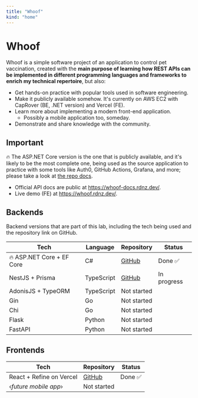 ```yaml
---
title: "Whoof"
kind: "home"
---
```


# Whoof

Whoof is a simple software project of an application to control pet vaccination, created with the **main purpose of learning how REST APIs can be implemented in different programming languages and frameworks to enrich my technical repertoire**, but also:

* Get hands-on practice with popular tools used in software engineering.
* Make it publicly available somehow. It's currently on AWS EC2 with CapRover (BE, .NET version) and Vercel (FE).
* Learn more about implementing a modern front-end application.
  * Possibly a mobile application too, someday.
* Demonstrate and share knowledge with the community.

## Important

🔥 The ASP.NET Core version is the one that is publicly available, and it's likely to be the most complete one, being used as the source application to practice with some tools like Auth0, GitHub Actions, Grafana, and more; please take a look at [the repo docs](https://github.com/graduenz/whoof-aspnetcore/).

- Official API docs are public at https://whoof-docs.rdnz.dev/.
- Live demo (FE) at https://whoof.rdnz.dev/.

## Backends

Backend versions that are part of this lab, including the tech being used and the repository link on GitHub.

| Tech                      | Language   | Repository                                             | Status      |
|---------------------------|------------|--------------------------------------------------------|-------------|
| 🔥 ASP.NET Core + EF Core | C#         | [GitHub](https://github.com/graduenz/whoof-aspnetcore) | Done ✅    |
| NestJS + Prisma           | TypeScript | [GitHub](https://github.com/graduenz/whoof-nestjs)     | In progress |
| AdonisJS + TypeORM        | TypeScript | Not started                                            |
| Gin                       | Go         | Not started                                            |
| Chi                       | Go         | Not started                                            |
| Flask                     | Python     | Not started                                            |
| FastAPI                   | Python     | Not started                                            |

## Frontends

| Tech                                | Repository                                      | Status  |
|-------------------------------------|-------------------------------------------------|---------|
| React + Refine on Vercel            | [GitHub](https://github.com/graduenz/whoof-web) | Done ✅ |
| &lsaquo;_future mobile app_&rsaquo; | Not started                          |